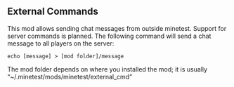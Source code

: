 External Commands
----------------
This mod allows sending chat messages from outside minetest. Support for server commands is planned.
The following command will send a chat message to all players on the server:

	echo [message] > [mod folder]/message

The mod folder depends on where you installed the mod; it is usually “~/.minetest/mods/minetest/external_cmd”
